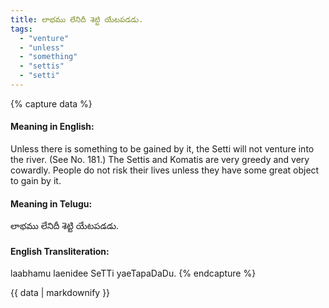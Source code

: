 ```yaml
---
title: లాభము లేనిదీ శెట్టి యేటపడడు.
tags:
  - "venture"
  - "unless"
  - "something"
  - "settis"
  - "setti"
---
```


{% capture data %}
#### Meaning in English:
Unless there is something to be gained by it, the Setti will not venture into the river.
(See No. 181.)
The Settis and Komatis are very greedy and very cowardly.
People do not risk their lives unless they have some great object to gain by it.

#### Meaning in Telugu:
లాభము లేనిదీ శెట్టి యేటపడడు.

#### English Transliteration:
laabhamu laenidee SeTTi yaeTapaDaDu.
{% endcapture %}

<div class="notice">{{ data | markdownify }}</div>

